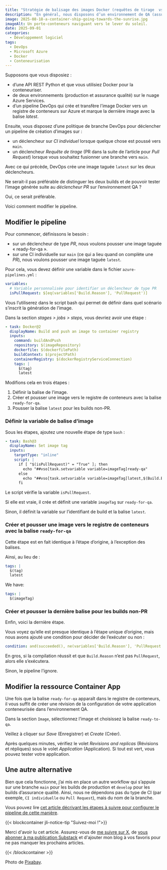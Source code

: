 ```yaml
---
title: "Stratégie de balisage des images Docker (requêtes de tirage  vs. intégration continue individuelle)"
description: "En général, nous disposons d’un environnement de QA (assurance qualité) avant de déployer une mise à jour d’application en production. Voyons comment gérer la création d’une image Docker pour chaque environnement dans Azure DevOps."
image: 2025-08-18-a-container-ship-going-towards-the-sunrise.jpg
imageAlt: Un porte-conteneurs naviguant vers le lever du soleil.
date: 2025-09-01
categories:
  - Développement logiciel
tags:
  - DevOps
  - Microsoft Azure
  - Docker
  - Conteneurisation
---
```


Supposons que vous disposiez :

- d’une API REST Python et que vous utilisiez Docker pour la conteneuriser.
- de deux environnements (production et assurance qualité) sur le nuage Azure Services.
- d’un pipeline DevOps qui crée et transfère l’image Docker vers un registre de conteneurs sur Azure et marque la dernière image avec la balise _latest_.

Ensuite, vous disposez d’une politique de branche DevOps pour déclencher un pipeline de création d’images sur :

- un déclencheur sur _CI individuel_ lorsque quelque chose est poussé vers `main`.
- un déclencheur _Requête de tirage_ (PR dans la suite de l’article pour _Pull Request_) lorsque vous souhaitez fusionner une branche vers `main`.

Avec ce qui précède, DevOps crée une image taguée `latest` sur les deux déclencheurs.

Ne serait-il pas préférable de distinguer les deux builds et de pouvoir tester l’image générée suite au _déclencheur PR_ sur l’environnement QA ?

Oui, ce serait préférable.

Voici comment modifier le pipeline.

## Modifier le pipeline

Pour commencer, définissons le besoin :

- sur un déclencheur de type _PR_, nous voulons pousser une image taguée « ready-for-qa ».
- sur une CI individuelle sur `main` (ce qui a lieu quand on complète une _PR_), nous voulons pousser une image taguée `latest`.

Pour cela, vous devez définir une variable dans le fichier `azure-pipelines.yml` :

```yaml
variables:
  # Variable personnalisée pour identifier un déclencheur de type PR
  isPullRequest: $[eq(variables['Build.Reason'], 'PullRequest')]
```

Vous l’utiliserez dans le script bash qui permet de définir dans quel scénario s’inscrit la génération de l’image.

Dans la section _stages > jobs > steps_, vous devriez avoir une étape :

```yaml
- task: Docker@2
  displayName: Build and push an image to container registry
  inputs:
    command: buildAndPush
    repository: $(imageRepository)
    dockerfile: $(dockerfilePath)
    buildContext: $(projectPath)
    containerRegistry: $(dockerRegistryServiceConnection)
    tags: |
      $(tag)
      latest
```

Modifions cela en trois étapes :

1. Définir la balise de l’image.
2. Créer et pousser une image vers le registre de conteneurs avec la balise `ready-for-qa`.
3. Pousser la balise `latest` pour les builds non-PR.

### Définir la variable de balise d’image

Sous les étapes, ajoutez une nouvelle étape de type `bash` :

```yaml
- task: Bash@3
  displayName: Set image tag
  inputs:
    targetType: "inline"
    script: |
      if [ "$(isPullRequest)" = "True" ]; then
        echo "##vso[task.setvariable variable=imageTag]ready-qa"
      else
        echo "##vso[task.setvariable variable=imageTag]latest,$(Build.BuildId)"
      fi
```

Le script vérifie la variable `isPullRequest`.

Si elle est vraie, il crée et définit une variable `imageTag` sur `ready-for-qa`.

Sinon, il définit la variable sur l’identifiant de build et la balise `latest`.

### Créer et pousser une image vers le registre de conteneurs avec la balise `ready-for-qa`

Cette étape est en fait identique à l’étape d’origine, à l’exception des balises.

Ainsi, au lieu de :

```yaml
tags: |
  $(tag)
  latest
```

We have:

```yaml
tags: |
  $(imageTag)
```

### Créer et pousser la dernière balise pour les builds non-PR

Enfin, voici la dernière étape.

Vous voyez qu’elle est presque identique à l’étape unique d’origine, mais nous avons ajouté une condition pour décider de l’exécuter ou non :

```yaml
condition: and(succeeded(), ne(variables['Build.Reason'], 'PullRequest'))
```

En gros, si la compilation réussit et que `Build.Reason` n’est pas `PullRequest`, alors elle s’exécutera.

Sinon, le pipeline l’ignore.

## Modifier la ressource Container App

Une fois que la balise `ready-for-qa` apparaît dans le registre de conteneurs, il vous suffit de créer une révision de la configuration de votre application conteneurisée dans l’environnement QA.

Dans la section `Image`, sélectionnez l’image et choisissez la balise `ready-to-qa`.

Veillez à cliquer sur _Save_ (Enregistrer) et _Create_ (Créer).

Après quelques minutes, vérifiez le volet _Revisions and replicas_ (Révisions et répliques) sous le volet _Application_ (Application). Si tout est vert, vous pouvez tester votre application.

## Une autre alternative

Bien que cela fonctionne, j’ai mis en place un autre workflow qui s’appuie sur une branche `main` pour les builds de production et `develop` pour les builds d’assurance qualité. Ainsi, nous ne dépendons pas du type de CI (par exemple, `CI individuelle` ou `Pull Request`), mais du nom de la branche.

Vous pouvez lire [cet article décrivant les étapes à suivre pour configurer le pipeline de cette manière](../configure-docker-image-in-azure-devops/index.md).

{{< blockcontainer jli-notice-tip "Suivez-moi !">}}

Merci d'avoir lu cet article. Assurez-vous de [me suivre sur X](https://x.com/LitzlerJeremie), de [vous abonner à ma publication Substack](https://iamjeremie.substack.com/) et d'ajouter mon blog à vos favoris pour ne pas manquer les prochains articles.

{{< /blockcontainer >}}

Photo de [Pixabay](https://www.pexels.com/photo/boat-in-body-of-water-262353/).
